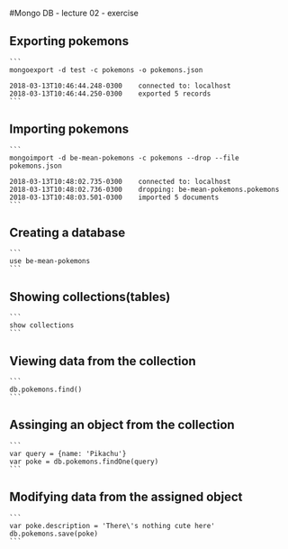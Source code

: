 #Mongo DB - lecture 02 - exercise

## Exporting pokemons
	```
	mongoexport -d test -c pokemons -o pokemons.json

	2018-03-13T10:46:44.248-0300	connected to: localhost
	2018-03-13T10:46:44.250-0300	exported 5 records
	```

## Importing pokemons
	```
	mongoimport -d be-mean-pokemons -c pokemons --drop --file pokemons.json 

	2018-03-13T10:48:02.735-0300	connected to: localhost
	2018-03-13T10:48:02.736-0300	dropping: be-mean-pokemons.pokemons
	2018-03-13T10:48:03.501-0300	imported 5 documents
	```

## Creating a database
	```
	use be-mean-pokemons
	```

## Showing collections(tables)
	```
	show collections
	```

## Viewing data from the collection
	```
	db.pokemons.find()
	```

## Assinging an object from the collection
	```
	var query = {name: 'Pikachu'}
	var poke = db.pokemons.findOne(query)
	```

## Modifying data from the assigned object
	```
	var poke.description = 'There\'s nothing cute here'
	db.pokemons.save(poke)
	```



	
